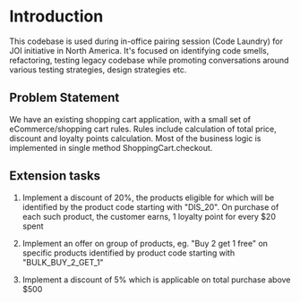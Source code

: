 # Introduction

This codebase is used during in-office pairing session (Code Laundry) for JOI initiative in North America.
It's focused on identifying code smells, refactoring, testing legacy codebase while promoting
conversations around various testing strategies, design strategies etc.

## Problem Statement
We have an existing shopping cart application, with a small set of eCommerce/shopping cart rules. Rules include calculation of total price, discount and loyalty points calculation. Most of the business logic is implemented in single method ShoppingCart.checkout.

## Extension tasks
1. Implement a discount of 20%, the products eligible for which will be identified by the product code starting with "DIS_20". On purchase of each such product, the customer earns, 1 loyalty point for every $20 spent

2. Implement an offer on group of products, eg. "Buy 2 get 1 free" on specific products identified by product code starting with "BULK_BUY_2_GET_1"

3. Implement a discount of 5% which is applicable on total purchase above $500


